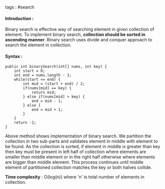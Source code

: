 tags : #search 

#### Introduction : 

Binary search is effective way of searching element in given collection of element. To implement binary search, **collection should be sorted in ascending manner**. Binary search uses divide and conquer approach to search the element in collection.

#### Syntax : 

```
public int binarySearch(int[] nums, int key) {
	int start = 0;
	int end = nums.length - 1;
	while(start <= end) {
		int mid = (start + end) / 2;
		if(nums[mid] == key) {
			return mid;
		} else if(nums[mid] > key) {
			end = mid - 1;
		} else {
			end = mid + 1;
		}
	}
	return -1;
}
```

Above method shows implementation of binary search. We partition the collection in two sub-parts and validates element in middle with element to be found. As the collection is sorted, if element in middle is greater than key then key must be present in left half of collection where elements are smaller than middle element or in the right half otherwise where elements are bigger than middle element. This process continues until middle element of partitioned collection matches the key or both halves collide.

**Time complexity** : O(log(n)) where 'n' is total number of elements in collection.